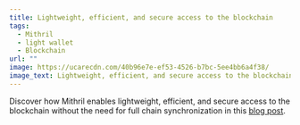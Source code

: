```yaml
---
title: Lightweight, efficient, and secure access to the blockchain
tags:
  - Mithril
  - light wallet
  - Blockchain
url: ""
image: https://ucarecdn.com/40b96e7e-ef53-4526-b7bc-5ee4bb6a4f38/
image_text: Lightweight, efficient, and secure access to the blockchain
---
```


Discover how Mithril enables lightweight, efficient, and secure access to the blockchain without the need for full chain synchronization in this [blog post](https://iohk.io/en/blog/posts/2025/05/19/mithril-powering-lightweight-access-to-the-cardano-blockchain/).
